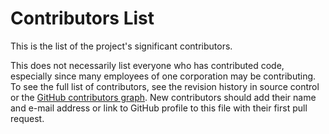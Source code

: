 # Contributors List

This is the list of the project's significant contributors.

This does not necessarily list everyone who has contributed code, especially
since many employees of one corporation may be contributing. To see the full
list of contributors, see the revision history in source control or the [GitHub
contributors
graph](https://github.com/Ed-Fi-Exchange-OSS/Meadowlark/network/dependencies).
New contributors should add their name and e-mail address or link to GitHub
profile to this file with their first pull request.
